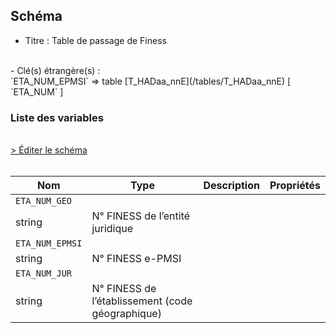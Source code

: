 ## Schéma

- Titre : Table de passage de Finess
<br />
- Clé(s) étrangère(s) : <br />
`ETA_NUM_EPMSI` => table [T_HADaa_nnE](/tables/T_HADaa_nnE) [ `ETA_NUM` ]<br />

### Liste des variables
<br />
<div>
    <a href="https://gitlab.com/healthdatahub/schema-snds/edit/master/schemas/PMSI/PMSI%20HAD/T_HADaa_nnGJ.json"  
    arget="_blank" rel="noopener noreferrer">> Éditer le schéma</a>
    <OutboundLink />
</div>
<br />

Nom|Type|Description|Propriétés
-|-|-|-
`ETA_NUM_GEO`|
string|N° FINESS de l’entité juridique||
`ETA_NUM_EPMSI`|
string|N° FINESS e-PMSI||
`ETA_NUM_JUR`|
string|N° FINESS de l’établissement (code géographique)||

